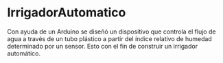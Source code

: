 # IrrigadorAutomatico
Con ayuda de un Arduino se diseñó un dispositivo que controla el flujo de agua a través de un tubo plástico a partir del índice relativo de humedad determinado por un sensor. Esto con el fin de construir un irrigador automático.
